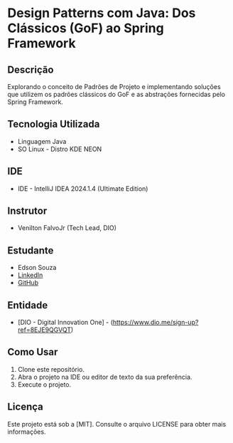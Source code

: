 # Design Patterns com Java: Dos Clássicos (GoF) ao Spring Framework

## Descrição
Explorando o conceito de Padrões de Projeto e implementando soluções que utilizem os padrões clássicos do GoF e as abstrações fornecidas pelo Spring Framework.


## Tecnologia Utilizada
- Linguagem Java
- SO Linux - Distro KDE NEON

## IDE
- IDE - IntelliJ IDEA 2024.1.4 (Ultimate Edition)

## Instrutor
- Venilton FalvoJr (Tech Lead, DIO)

## Estudante
- Edson Souza
- [LinkedIn](https://www.linkedin.com/in/edsonfrs/)
- [GitHub](https://github.com/Edsonfrs)

## Entidade
- [DIO - Digital Innovation One] - (https://www.dio.me/sign-up?ref=8EJE9QGVQT)

## Como Usar
1. Clone este repositório.
2. Abra o projeto na IDE ou editor de texto da sua preferência.
3. Execute o projeto.

## Licença
Este projeto está sob a [MIT]. Consulte o arquivo LICENSE para obter mais informações.

